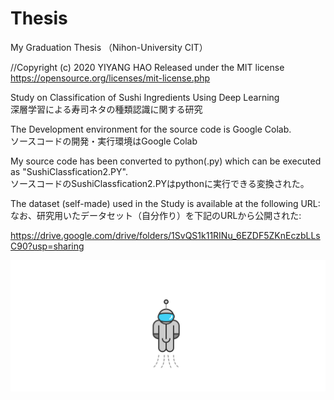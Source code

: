 # Thesis 
  My Graduation Thesis （Nihon-University CIT） 
  
  //Copyright (c) 2020 YIYANG HAO 
  Released under the MIT license 
  https://opensource.org/licenses/mit-license.php 
   
  Study on Classification of Sushi Ingredients Using Deep Learning  
  深層学習による寿司ネタの種類認識に関する研究  
  

  The Development environment for the source code is Google Colab.  
  ソースコードの開発・実行環境はGoogle Colab  

  My source code has been converted to python(.py) which can be executed as "SushiClassfication2.PY".  
  ソースコードのSushiClassfication2.PYはpythonに実行できる変換された。  

  The dataset (self-made) used in the Study is available at the following URL:  
  なお、研究用いたデータセット（自分作り）を下記のURLから公開された: 
  
  https://drive.google.com/drive/folders/1SvQS1k11RINu_6EZDF5ZKnEczbLLsC90?usp=sharing  
  
  
   ![astronaut Made By jianliming2](https://github.com/AozakiHayate/Thesis-/blob/main/astronaut.svg) 
